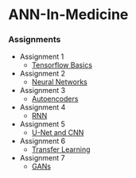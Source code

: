 # ANN-In-Medicine

### Assignments

- Assignment 1
  - [Tensorflow Basics](./Assignment_1/)
- Assignment 2
  - [Neural Networks](./Assignment_2/)
- Assignment 3
  - [Autoencoders](./Assignment_3/)
- Assignment 4
  - [RNN](./Assignment_4/)
- Assignment 5
  - [U-Net and CNN](./Assignment_5/)
- Assignment 6
  - [Transfer Learning](./Assignment_6/)
- Assignment 7
  - [GANs](./Assignment_7/)
